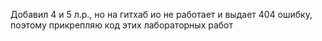 Добавил 4 и 5 л.р., но на гитхаб ио не работает и выдает 404 ошибку, поэтому прикрепляю код этих лабораторных работ